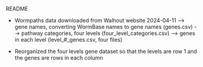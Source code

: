 README

* Wormpaths data downloaded from Walhout website 2024-04-11
--> gene names, converting WormBase names to gene names (genes.csv)
--> pathway categories, four levels (four_level_categories.csv)
--> genes in each level (level_#_genes.csv, four files)

* Reorganized the four levels gene dataset so that the levels are row 1 and the genes are rows in each column